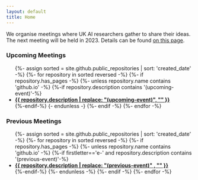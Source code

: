 ```yaml
---
layout: default
title: Home
---
```


We organise meetings where UK AI researchers gather to share their ideas. The next meeting will be held in 2023. Details can be found [on this page](https://uk-ai.org/ukai2023/).

<h3>Upcoming Meetings</h3>

<ul>
{%- assign sorted = site.github.public_repositories | sort: 'created_date' -%}
{%- for repository in sorted reversed -%}
  {%- if repository.has_pages -%}
    {%- unless repository.name contains 'github.io' -%}
      {%-if repository.description contains '(upcoming-event)'-%}
        <li>
          <a href="{{ repository.name | prepend: site.baseurlsite }}"><b>{{ repository.description | replace: "(upcoming-event)", "" }}</b></a>
        </li>
      {%-endif-%}
    {- endunless -}
  {%- endif -%}
{%- endfor -%}
</ul>

<h3>Previous Meetings</h3>

<ul>
{%- assign sorted = site.github.public_repositories | sort: 'created_date' -%}
{%- for repository in sorted reversed -%}
  {%- if repository.has_pages -%}
    {%- unless repository.name contains 'github.io' -%}
      {%-if firstletter=='e-' and repository.description contains '(previous-event)'-%}
        <li>
          <a href="{{ repository.name | prepend: site.baseurlsite }}"><b>{{ repository.description | replace: "(previous-event)" , "" }}</b></a>
        </li>
      {%-endif-%}
    {%- endunless -%}
  {%- endif -%}
{%- endfor -%}
</ul>
